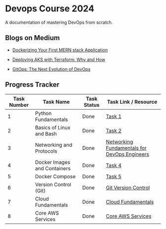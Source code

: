 # Devops Course 2024

A documentation of mastering DevOps from scratch.

## Blogs on Medium

- [Dockerizing Your First MERN stack Application](https://medium.com/@fauzahmed2/dockerizing-your-first-mern-stack-application-a-step-by-step-guide-409d7a8506c5)
  
- [Deploying AKS with Terraform: Why and How](https://medium.com/@fauzahmed2/deploying-aks-with-terraform-why-and-how-3918953b6926)

- [GitOps: The Next Evolution of DevOps](https://medium.com/@fauzahmed2/gitops-the-next-evolution-of-devops-18630e82378b)


## Progress Tracker

| Task Number | Task Name                      | Task Status | Task Link / Resource |
|-------------|--------------------------------|-------------|----------------------|
| 1           | Python Fundamentals            | Done        | [Task 1](https://github.com/fauz2003/Devops-2024/tree/main/task1) |
| 2           | Basics of Linux and Bash       | Done        | [Task 2](https://github.com/fauz2003/Devops-2024/tree/main/task2) |
| 3           | Networking and Protocols       | Done        | [Networking Fundamentals for DevOps Engineers](https://www.youtube.com/watch?v=M9Kex1ID7GY) |
| 4           | Docker Images and Containers   | Done        | [Task 4](https://github.com/fauz2003/Devops-2024/tree/main/task4) |
| 5           | Docker Compose                 | Done        | [Task 5](https://github.com/fauz2003/Devops-2024/tree/main/task5) |
| 6           | Version Control (Git)          | Done        | [Git Version Control](https://antonz.org/git-by-example/) |
| 7           | Cloud Fundamentals             | Done        | [Cloud Fundamentals](https://example.com/cloud-fundamentals) |
| 8           | Core AWS Services              | Done        | [Core AWS Services](https://example.com/aws-services) |



